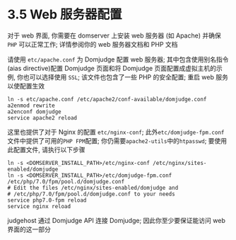 # 3.5 Web 服务器配置

对于 web 界面, 你需要在 domserver 上安装 web 服务器 (如 Apache) 并确保 `PHP` 可以正常工作; 详情参阅你的 web 服务器文档和 PHP 文档

请使用 `etc/apache.conf` 为 Domjudge 配置 web 服务器; 其中包含使用别名指令(aias directive)配置 Domjudge 页面和将 Domjudge 页面配置成虚拟主机的示例, 你也可以选择使用 `SSL`; 该文件也包含了一些 PHP 的安全配置; 重启 web 服务以使配置生效

```shell
ln -s etc/apache.conf /etc/apache2/conf-available/domjudge.conf
a2enmod rewrite
a2enconf domjudge
service apache2 reload
```

这里也提供了对于 Nginx 的配置 `etc/nginx-conf`; 此外`etc/domjudge-fpm.conf`文件中提供了可用的`PHP FPM`配置; 你仍需要`apache2-utils`中的`htpasswd`; 要使用此配置文件, 请执行以下步骤

```shell
ln -s <DOMSERVER_INSTALL_PATH>/etc/nginx-conf /etc/nginx/sites-enabled/domjudge
ln -s <DOMSERVER_INSTALL_PATH>/etc/domjudge-fpm.conf /etc/php/7.0/fpm/pool.d/domjudge.conf
# Edit the files /etc/nginx/sites-enabled/domjudge and
# /etc/php/7.0/fpm/pool.d/domjudge.conf to your needs
service php7.0-fpm reload
service nginx reload
```

judgehost 通过 Domjudge API 连接 Domjudge; 因此你至少要保证能访问 web 界面的这一部分
